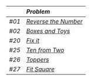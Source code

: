 |     | _Problem_ |
|:--- |:---------- |
| _#01_ | [_Reverse the Number_](Solution/Reverse_the_Number.py)|
| _#02_ | [_Boxes and Toys_ ](Solution/Boxes_and_Toys.py)|
| _#20_ | [_Fix it_](Solution/Fix_it.py) |
| _#25_ | [_Ten from Two_](Solution/Ten_from_Two.py) |
| _#26_ | [_Toppers_](Solution/Toppers.py) |
| _#27_ | [_Fit Square_](Solution/Fit_Square.py) |

